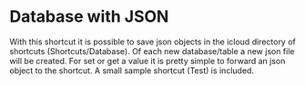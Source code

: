 # Database with JSON
With this shortcut it is possible to save json objects in the icloud directory of shortcuts (Shortcuts/Database). Of each new database/table a new json file will be created. For set or get a value it is pretty simple to forward an json object to the shortcut. A small sample shortcut (Test) is included.